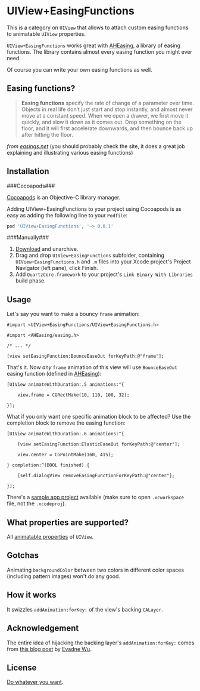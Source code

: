 UIView+EasingFunctions
======================

This is a category on `UIView` that allows to attach custom easing functions to animatable `UIView` properties.

`UIView+EasingFunctions` works great with [AHEasing](https://github.com/warrenm/AHEasing), a library of easing functions. The library contains almost every easing function you might ever need.

Of course you can write your own easing functions as well.

Easing functions?
-----------------

> **Easing functions** specify the rate of change of a parameter over time.
> Objects in real life don’t just start and stop instantly, and almost never move at a constant speed. When we open a drawer, we first move it quickly, and slow it down as it comes out. Drop something on the floor, and it will first accelerate downwards, and then bounce back up after hitting the floor.

*from [easings.net](http://easings.net)* (you should probably check the site, it does a great job explaining and illustrating various easing functions)


Installation
------------

###Cocoapods###

[Cocoapods](https://github.com/CocoaPods/CocoaPods) is an Objective-C library manager.

Adding UIView+EasingFunctions to your project using Cocoapods is as easy as adding the following line to your `Podfile`: 

```ruby
pod 'UIView+EasingFunctions', '~> 0.0.1'
```

###Manually###

1. [Download](https://codeload.github.com/zrxq/UIView-EasingFunctions/zip/master) and unarchive.
2. Drag and drop `UIView+EasingFunctions` subfolder, containing `UIView+EasingFunctions.h` and `.m` files into your Xcode project's Project Navigator (left pane), click Finish.
3. Add `QuartzCore.framework` to your project's `Link Binary With Libraries` build phase.

Usage
-----

Let's say you want to make a bouncy `frame` animation:

```objc
#import <UIView+EasingFunctions/UIView+EasingFunctions.h>

#import <AHEasing/easing.h>

/* ... */

[view setEasingFunction:BounceEaseOut forKeyPath:@"frame"];
```

That's it. Now *any* `frame` animation of this view will use `BounceEaseOut` easing function (defined in [AHEasing](https://github.com/warrenm/AHEasing)):

```objc
[UIView animateWithDuration:.5 animations:^{
    
    view.frame = CGRectMake(10, 110, 100, 32);
    
}];
```

What if you only want one specific animation block to be affected? Use the completion block to remove the easing function:

```objc
[UIView animateWithDuration:.6 animations:^{
    
    [view setEasingFunction:ElasticEaseOut forKeyPath:@"center"];
    
    view.center = CGPointMake(160, 415);
    
} completion:^(BOOL finished) {
    
    [self.dialogView removeEasingFunctionForKeyPath:@"center"];
    
}];
```

There's a [sample app project](https://github.com/zrxq/UIView-EasingFunctions/tree/master/EasingSampleApp) available (make sure to open `.xcworkspace` file, not the `.xcodeproj`).

What properties are supported?
------------------------------

All [animatable properties](http://developer.apple.com/library/ios/documentation/UIKit/Reference/UIView_Class/UIView/UIView.html#//apple_ref/doc/uid/TP40006816-CH3-SW131) of `UIView`.

Gotchas
-------

Animating `backgroundColor` between two colors in different color spaces (including pattern images) won't do any good. 

How it works 
------------

It swizzles `addAnimation:forKey:` of the view's backing `CALayer`.

Acknowledgement
---------------

The entire idea of hijacking the backing layer's `addAnimation:forKey:` comes from [this blog post](http://blog.radi.ws/post/26493755964/using-custom-timing-functions-and-animation-objects) by [Evadne Wu](http://radi.ws).

License
-------

[Do whatever you want](http://www.wtfpl.net).
